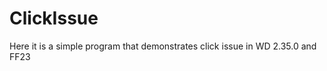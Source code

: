 ClickIssue
==========

Here it is a simple program that demonstrates click issue in WD 2.35.0 and FF23
